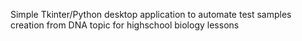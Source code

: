 Simple Tkinter/Python desktop application to automate test samples creation from DNA topic for highschool biology lessons
